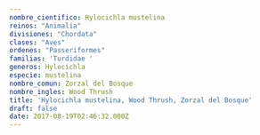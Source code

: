 ```yaml
---
nombre_cientifico: Hylocichla mustelina
reinos: "Animalia"
divisiones: "Chordata"
clases: "Aves"
ordenes: "Passeriformes"
familias: 'Turdidae '
generos: Hylocichla
especie: mustelina
nombre_comun: Zorzal del Bosque
nombre_ingles: Wood Thrush
title: 'Hylocichla mustelina, Wood Thrush, Zorzal del Bosque'
draft: false
date: 2017-08-19T02:46:32.000Z
---
```


